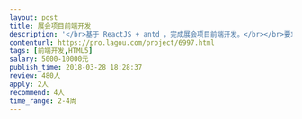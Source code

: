 ```yaml
---                
layout: post       
title: 展会项目前端开发           
description: '</br>基于 ReactJS + antd ，完成展会项目前端开发。</br></br>要求：</br>1. 1个月时间</br>2. 支持常用浏览器</br>'     
contenturl: https://pro.lagou.com/project/6997.html      
tags: [前端开发,HTML5]            
salary: 5000-10000元          
publish_time: 2018-03-28 18:28:37         
review: 480人                   
apply: 2人                   
recommend: 4人                   
time_range: 2-4周              
---                 
```

